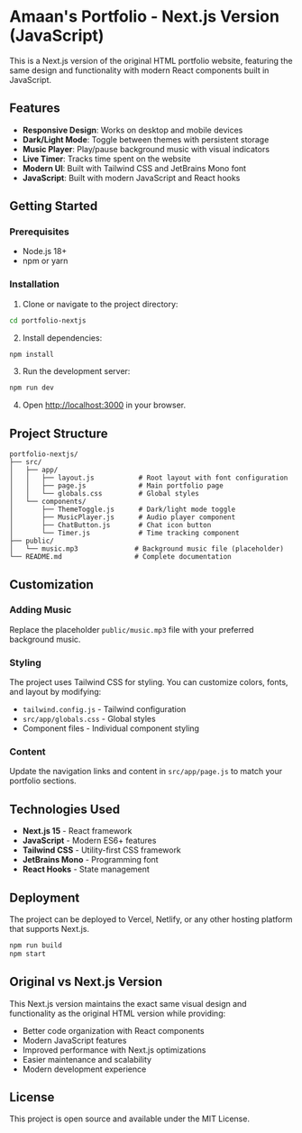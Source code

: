 # Amaan's Portfolio - Next.js Version (JavaScript)

This is a Next.js version of the original HTML portfolio website, featuring the same design and functionality with modern React components built in JavaScript.

## Features

- **Responsive Design**: Works on desktop and mobile devices
- **Dark/Light Mode**: Toggle between themes with persistent storage
- **Music Player**: Play/pause background music with visual indicators
- **Live Timer**: Tracks time spent on the website
- **Modern UI**: Built with Tailwind CSS and JetBrains Mono font
- **JavaScript**: Built with modern JavaScript and React hooks

## Getting Started

### Prerequisites

- Node.js 18+ 
- npm or yarn

### Installation

1. Clone or navigate to the project directory:
```bash
cd portfolio-nextjs
```

2. Install dependencies:
```bash
npm install
```

3. Run the development server:
```bash
npm run dev
```

4. Open [http://localhost:3000](http://localhost:3000) in your browser.

## Project Structure

```
portfolio-nextjs/
├── src/
│   ├── app/
│   │   ├── layout.js           # Root layout with font configuration
│   │   ├── page.js             # Main portfolio page
│   │   └── globals.css         # Global styles
│   └── components/
│       ├── ThemeToggle.js      # Dark/light mode toggle
│       ├── MusicPlayer.js      # Audio player component
│       ├── ChatButton.js       # Chat icon button
│       └── Timer.js            # Time tracking component
├── public/
│   └── music.mp3              # Background music file (placeholder)
└── README.md                  # Complete documentation
```

## Customization

### Adding Music
Replace the placeholder `public/music.mp3` file with your preferred background music.

### Styling
The project uses Tailwind CSS for styling. You can customize colors, fonts, and layout by modifying:
- `tailwind.config.js` - Tailwind configuration
- `src/app/globals.css` - Global styles
- Component files - Individual component styling

### Content
Update the navigation links and content in `src/app/page.js` to match your portfolio sections.

## Technologies Used

- **Next.js 15** - React framework
- **JavaScript** - Modern ES6+ features
- **Tailwind CSS** - Utility-first CSS framework
- **JetBrains Mono** - Programming font
- **React Hooks** - State management

## Deployment

The project can be deployed to Vercel, Netlify, or any other hosting platform that supports Next.js.

```bash
npm run build
npm start
```

## Original vs Next.js Version

This Next.js version maintains the exact same visual design and functionality as the original HTML version while providing:

- Better code organization with React components
- Modern JavaScript features
- Improved performance with Next.js optimizations
- Easier maintenance and scalability
- Modern development experience

## License

This project is open source and available under the MIT License. 